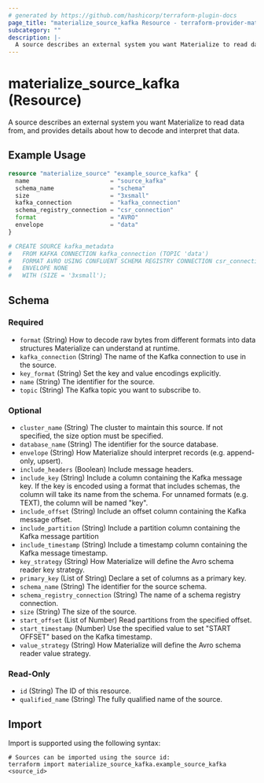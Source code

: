 ```yaml
---
# generated by https://github.com/hashicorp/terraform-plugin-docs
page_title: "materialize_source_kafka Resource - terraform-provider-materialize"
subcategory: ""
description: |-
  A source describes an external system you want Materialize to read data from, and provides details about how to decode and interpret that data.
---
```


# materialize_source_kafka (Resource)

A source describes an external system you want Materialize to read data from, and provides details about how to decode and interpret that data.

## Example Usage

```terraform
resource "materialize_source" "example_source_kafka" {
  name                       = "source_kafka"
  schema_name                = "schema"
  size                       = "3xsmall"
  kafka_connection           = "kafka_connection"
  schema_registry_connection = "csr_connection"
  format                     = "AVRO"
  envelope                   = "data"
}

# CREATE SOURCE kafka_metadata
#   FROM KAFKA CONNECTION kafka_connection (TOPIC 'data')
#   FORMAT AVRO USING CONFLUENT SCHEMA REGISTRY CONNECTION csr_connection
#   ENVELOPE NONE
#   WITH (SIZE = '3xsmall');
```

<!-- schema generated by tfplugindocs -->
## Schema

### Required

- `format` (String) How to decode raw bytes from different formats into data structures Materialize can understand at runtime.
- `kafka_connection` (String) The name of the Kafka connection to use in the source.
- `key_format` (String) Set the key and value encodings explicitly.
- `name` (String) The identifier for the source.
- `topic` (String) The Kafka topic you want to subscribe to.

### Optional

- `cluster_name` (String) The cluster to maintain this source. If not specified, the size option must be specified.
- `database_name` (String) The identifier for the source database.
- `envelope` (String) How Materialize should interpret records (e.g. append-only, upsert).
- `include_headers` (Boolean) Include message headers.
- `include_key` (String) Include a column containing the Kafka message key. If the key is encoded using a format that includes schemas, the column will take its name from the schema. For unnamed formats (e.g. TEXT), the column will be named "key".
- `include_offset` (String) Include an offset column containing the Kafka message offset.
- `include_partition` (String) Include a partition column containing the Kafka message partition
- `include_timestamp` (String) Include a timestamp column containing the Kafka message timestamp.
- `key_strategy` (String) How Materialize will define the Avro schema reader key strategy.
- `primary_key` (List of String) Declare a set of columns as a primary key.
- `schema_name` (String) The identifier for the source schema.
- `schema_registry_connection` (String) The name of a schema registry connection.
- `size` (String) The size of the source.
- `start_offset` (List of Number) Read partitions from the specified offset.
- `start_timestamp` (Number) Use the specified value to set "START OFFSET" based on the Kafka timestamp.
- `value_strategy` (String) How Materialize will define the Avro schema reader value strategy.

### Read-Only

- `id` (String) The ID of this resource.
- `qualified_name` (String) The fully qualified name of the source.

## Import

Import is supported using the following syntax:

```shell
# Sources can be imported using the source id:
terraform import materialize_source_kafka.example_source_kafka <source_id>
```
